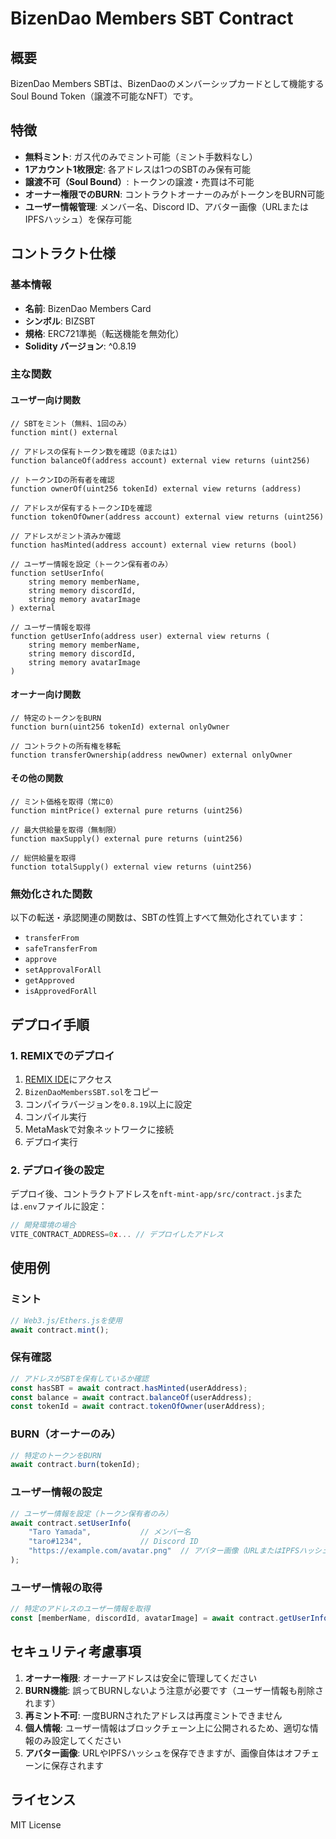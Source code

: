 # BizenDao Members SBT Contract

## 概要

BizenDao Members SBTは、BizenDaoのメンバーシップカードとして機能するSoul Bound Token（譲渡不可能なNFT）です。

## 特徴

- **無料ミント**: ガス代のみでミント可能（ミント手数料なし）
- **1アカウント1枚限定**: 各アドレスは1つのSBTのみ保有可能
- **譲渡不可（Soul Bound）**: トークンの譲渡・売買は不可能
- **オーナー権限でのBURN**: コントラクトオーナーのみがトークンをBURN可能
- **ユーザー情報管理**: メンバー名、Discord ID、アバター画像（URLまたはIPFSハッシュ）を保存可能

## コントラクト仕様

### 基本情報
- **名前**: BizenDao Members Card
- **シンボル**: BIZSBT
- **規格**: ERC721準拠（転送機能を無効化）
- **Solidity バージョン**: ^0.8.19

### 主な関数

#### ユーザー向け関数

```solidity
// SBTをミント（無料、1回のみ）
function mint() external

// アドレスの保有トークン数を確認（0または1）
function balanceOf(address account) external view returns (uint256)

// トークンIDの所有者を確認
function ownerOf(uint256 tokenId) external view returns (address)

// アドレスが保有するトークンIDを確認
function tokenOfOwner(address account) external view returns (uint256)

// アドレスがミント済みか確認
function hasMinted(address account) external view returns (bool)

// ユーザー情報を設定（トークン保有者のみ）
function setUserInfo(
    string memory memberName,
    string memory discordId,
    string memory avatarImage
) external

// ユーザー情報を取得
function getUserInfo(address user) external view returns (
    string memory memberName,
    string memory discordId,
    string memory avatarImage
)
```

#### オーナー向け関数

```solidity
// 特定のトークンをBURN
function burn(uint256 tokenId) external onlyOwner

// コントラクトの所有権を移転
function transferOwnership(address newOwner) external onlyOwner
```

#### その他の関数

```solidity
// ミント価格を取得（常に0）
function mintPrice() external pure returns (uint256)

// 最大供給量を取得（無制限）
function maxSupply() external pure returns (uint256)

// 総供給量を取得
function totalSupply() external view returns (uint256)
```

### 無効化された関数

以下の転送・承認関連の関数は、SBTの性質上すべて無効化されています：
- `transferFrom`
- `safeTransferFrom`
- `approve`
- `setApprovalForAll`
- `getApproved`
- `isApprovedForAll`

## デプロイ手順

### 1. REMIXでのデプロイ

1. [REMIX IDE](https://remix.ethereum.org)にアクセス
2. `BizenDaoMembersSBT.sol`をコピー
3. コンパイラバージョンを`0.8.19`以上に設定
4. コンパイル実行
5. MetaMaskで対象ネットワークに接続
6. デプロイ実行

### 2. デプロイ後の設定

デプロイ後、コントラクトアドレスを`nft-mint-app/src/contract.js`または`.env`ファイルに設定：

```javascript
// 開発環境の場合
VITE_CONTRACT_ADDRESS=0x... // デプロイしたアドレス
```

## 使用例

### ミント
```javascript
// Web3.js/Ethers.jsを使用
await contract.mint();
```

### 保有確認
```javascript
// アドレスがSBTを保有しているか確認
const hasSBT = await contract.hasMinted(userAddress);
const balance = await contract.balanceOf(userAddress);
const tokenId = await contract.tokenOfOwner(userAddress);
```

### BURN（オーナーのみ）
```javascript
// 特定のトークンをBURN
await contract.burn(tokenId);
```

### ユーザー情報の設定
```javascript
// ユーザー情報を設定（トークン保有者のみ）
await contract.setUserInfo(
    "Taro Yamada",           // メンバー名
    "taro#1234",             // Discord ID
    "https://example.com/avatar.png"  // アバター画像（URLまたはIPFSハッシュ）
);
```

### ユーザー情報の取得
```javascript
// 特定のアドレスのユーザー情報を取得
const [memberName, discordId, avatarImage] = await contract.getUserInfo(userAddress);
```

## セキュリティ考慮事項

1. **オーナー権限**: オーナーアドレスは安全に管理してください
2. **BURN機能**: 誤ってBURNしないよう注意が必要です（ユーザー情報も削除されます）
3. **再ミント不可**: 一度BURNされたアドレスは再度ミントできません
4. **個人情報**: ユーザー情報はブロックチェーン上に公開されるため、適切な情報のみ設定してください
5. **アバター画像**: URLやIPFSハッシュを保存できますが、画像自体はオフチェーンに保存されます

## ライセンス

MIT License
